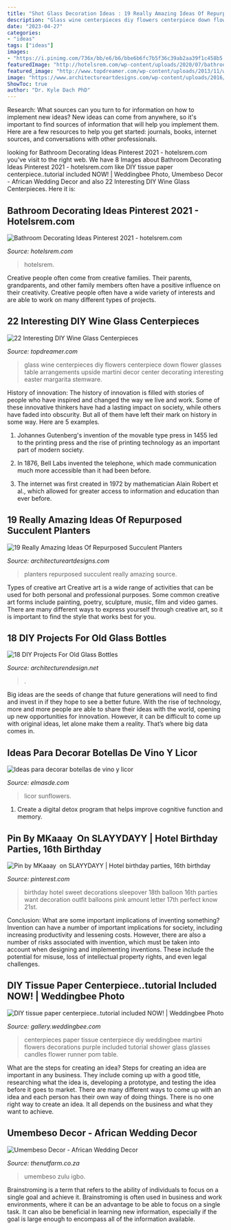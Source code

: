 ```yaml
---
title: "Shot Glass Decoration Ideas : 19 Really Amazing Ideas Of Repurposed Succulent Planters"
description: "Glass wine centerpieces diy flowers centerpiece down flower glasses table arrangements upside martini decor center decorating interesting easter margarita stemware"
date: "2023-04-27"
categories:
- "ideas"
tags: ["ideas"]
images:
- "https://i.pinimg.com/736x/bb/e6/b6/bbe6b6fc7b5f36c39ab2aa39f1c458b5.jpg"
featuredImage: "http://hotelsrem.com/wp-content/uploads/2020/07/bathroom-decorating-ideas-pinterest-awesome-inexpensive-apartment-decorating-ideas-34-of-bathroom-decorating-ideas-pinterest.jpg"
featured_image: "http://www.topdreamer.com/wp-content/uploads/2013/11/wine-glass-centerpiece-2-634x954.jpg"
image: "https://www.architectureartdesigns.com/wp-content/uploads/2016/07/12-44.jpg"
ShowToc: true
author: "Dr. Kyle Dach PhD"
---
```



Research: What sources can you turn to for information on how to implement new ideas?
New ideas can come from anywhere, so it's important to find sources of information that will help you implement them. Here are a few resources to help you get started: journals, books, internet sources, and conversations with other professionals.

	

		
looking for Bathroom Decorating Ideas Pinterest 2021 - hotelsrem.com you've visit to the right web. We have 8 Images about Bathroom Decorating Ideas Pinterest 2021 - hotelsrem.com like DIY tissue paper centerpiece..tutorial included NOW! | Weddingbee Photo, Umembeso Decor - African Wedding Decor and also 22 Interesting DIY Wine Glass Centerpieces. Here it is:
		
    
## Bathroom Decorating Ideas Pinterest 2021 - Hotelsrem.com

<img loading=lazy src="http://hotelsrem.com/wp-content/uploads/2020/07/bathroom-decorating-ideas-pinterest-awesome-inexpensive-apartment-decorating-ideas-34-of-bathroom-decorating-ideas-pinterest.jpg" onerror="this.onerror=null;this.src='https://tse2.mm.bing.net/th?id=OIP.wwoD0pSVRDkK-tDqKzs3nwHaLH&amp;pid=15.1';" alt="Bathroom Decorating Ideas Pinterest 2021 - hotelsrem.com">

_Source: hotelsrem.com_

>hotelsrem. 

	

Creative people often come from creative families. Their parents, grandparents, and other family members often have a positive influence on their creativity. Creative people often have a wide variety of interests and are able to work on many different types of projects.

    
## 22 Interesting DIY Wine Glass Centerpieces

<img loading=lazy src="http://www.topdreamer.com/wp-content/uploads/2013/11/wine-glass-centerpiece-2-634x954.jpg" onerror="this.onerror=null;this.src='https://tse1.mm.bing.net/th?id=OIP.ULDUG2q-N0QzB6apebqDrgHaLJ&amp;pid=15.1';" alt="22 Interesting DIY Wine Glass Centerpieces">

_Source: topdreamer.com_

>glass wine centerpieces diy flowers centerpiece down flower glasses table arrangements upside martini decor center decorating interesting easter margarita stemware. 

	

History of innovation:
The history of innovation is filled with stories of people who have inspired and changed the way we live and work. Some of these innovative thinkers have had a lasting impact on society, while others have faded into obscurity. But all of them have left their mark on history in some way. Here are 5 examples.
1) Johannes Gutenberg's invention of the movable type press in 1455 led to the printing press and the rise of printing technology as an important part of modern society.

2) In 1876, Bell Labs invented the telephone, which made communication much more accessible than it had been before.

3) The internet was first created in 1972 by mathematician Alain Robert et al., which allowed for greater access to information and education than ever before.

    
## 19 Really Amazing Ideas Of Repurposed Succulent Planters

<img loading=lazy src="https://www.architectureartdesigns.com/wp-content/uploads/2016/07/12-44.jpg" onerror="this.onerror=null;this.src='https://tse1.mm.bing.net/th?id=OIP.1lBaEIHqxjEiFvrQZuQTeQHaLI&amp;pid=15.1';" alt="19 Really Amazing Ideas Of Repurposed Succulent Planters">

_Source: architectureartdesigns.com_

>planters repurposed succulent really amazing source. 

	

Types of creative art
Creative art is a wide range of activities that can be used for both personal and professional purposes. Some common creative art forms include painting, poetry, sculpture, music, film and video games. There are many different ways to express yourself through creative art, so it is important to find the style that works best for you.

    
## 18 DIY Projects For Old Glass Bottles

<img loading=lazy src="https://cdn.architecturendesign.net/wp-content/uploads/2015/09/AD-DIY-Projects-For-Old-Glass-Bottles-08-e1443001469906.jpg" onerror="this.onerror=null;this.src='https://tse1.mm.bing.net/th?id=OIP.YVktrRPXOlTanb1keBWTjQHaLF&amp;pid=15.1';" alt="18 DIY Projects For Old Glass Bottles">

_Source: architecturendesign.net_

>. 

	

Big ideas are the seeds of change that future generations will need to find and invest in if they hope to see a better future. With the rise of technology, more and more people are able to share their ideas with the world, opening up new opportunities for innovation. However, it can be difficult to come up with original ideas, let alone make them a reality. That’s where big data comes in.

    
## Ideas Para Decorar Botellas De Vino Y Licor

<img loading=lazy src="http://elmasde.com/wp-content/uploads/2015/09/Ideas-para-decorar-botellas-de-vino-y-licor-8.jpg" onerror="this.onerror=null;this.src='https://tse4.mm.bing.net/th?id=OIP.cBopm__DIumNOGsV_P_YtAAAAA&amp;pid=15.1';" alt="Ideas para decorar botellas de vino y licor">

_Source: elmasde.com_

>licor sunflowers. 

	

1. Create a digital detox program that helps improve cognitive function and memory.

    
## Pin By MKaaay ️ On SLAYYDAYY | Hotel Birthday Parties, 16th Birthday

<img loading=lazy src="https://i.pinimg.com/736x/bb/e6/b6/bbe6b6fc7b5f36c39ab2aa39f1c458b5.jpg" onerror="this.onerror=null;this.src='https://tse2.mm.bing.net/th?id=OIP.UDnKAi6-wG5U7FT-UNxakwHaJ4&amp;pid=15.1';" alt="Pin by MKaaay ️ on SLAYYDAYY | Hotel birthday parties, 16th birthday">

_Source: pinterest.com_

>birthday hotel sweet decorations sleepover 18th balloon 16th parties want decoration outfit balloons pink amount letter 17th perfect know 21st. 

	

Conclusion: What are some important implications of inventing something?
Invention can have a number of important implications for society, including increasing productivity and lessening costs. However, there are also a number of risks associated with invention, which must be taken into account when designing and implementing inventions. These include the potential for misuse, loss of intellectual property rights, and even legal challenges.

    
## DIY Tissue Paper Centerpiece..tutorial Included NOW! | Weddingbee Photo

<img loading=lazy src="http://www-static.weddingbee.com/pics/156655/newflo.jpg" onerror="this.onerror=null;this.src='https://tse3.mm.bing.net/th?id=OIP.inKOf9uRnK0J4Q3zvlaBwQHaKN&amp;pid=15.1';" alt="DIY tissue paper centerpiece..tutorial included NOW! | Weddingbee Photo">

_Source: gallery.weddingbee.com_

>centerpieces paper tissue centerpiece diy weddingbee martini flowers decorations purple included tutorial shower glass glasses candles flower runner pom table. 

	

What are the steps for creating an idea?
Steps for creating an idea are important in any business. They include coming up with a good title, researching what the idea is, developing a prototype, and testing the idea before it goes to market. 
There are many different ways to come up with an idea and each person has their own way of doing things. There is no one right way to create an idea. It all depends on the business and what they want to achieve.

    
## Umembeso Decor - African Wedding Decor

<img loading=lazy src="https://www.thenutfarm.co.za/wp-content/uploads/2020/07/80d01957542cc73b1031027d1998cee3.jpg" onerror="this.onerror=null;this.src='https://tse4.mm.bing.net/th?id=OIP.lRcf583gHf-3VZZyaDaVngHaHa&amp;pid=15.1';" alt="Umembeso Decor - African Wedding Decor">

_Source: thenutfarm.co.za_

>umembeso zulu igbo. 

	

Brainstroming is a term that refers to the ability of individuals to focus on a single goal and achieve it. Brainstroming is often used in business and work environments, where it can be an advantage to be able to focus on a single task. It can also be beneficial in learning new information, especially if the goal is large enough to encompass all of the information available.

